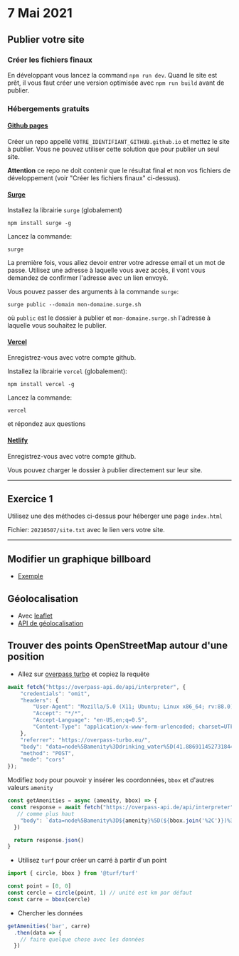 # 7 Mai 2021

## Publier votre site

### Créer les fichiers finaux

En développant vous lancez la command `npm run dev`. Quand le site est prêt, il vous faut créer une version optimisée avec `npm run build` avant de publier.

### Hébergements gratuits

#### [Github pages](https://pages.github.com/)

Créer un repo appellé `VOTRE_IDENTIFIANT_GITHUB.github.io` et mettez le site à publier. Vous ne pouvez utiliser cette solution que pour publier un seul site.

**Attention** ce repo ne doit contenir que le résultat final et non vos fichiers de développement (voir "Créer les fichiers finaux" ci-dessus).

#### [Surge](https://surge.sh/)

Installez la librairie `surge` (globalement)

```
npm install surge -g
```

Lancez la commande:

```
surge
```

La première fois, vous allez devoir entrer votre adresse email et un mot de passe. Utilisez une adresse à laquelle vous avez accès, il vont vous demandez de confirmer l'adresse avec un lien envoyé.

Vous pouvez passer des arguments à la commande `surge`:

```
surge public --domain mon-domaine.surge.sh
```

où `public` est le dossier à publier et `mon-domaine.surge.sh` l'adresse à laquelle vous souhaitez le publier.

#### [Vercel](https://vercel.com/)

Enregistrez-vous avec votre compte github.

Installez la librairie `vercel` (globalement):

```
npm install vercel -g
```

Lancez la commande:

```
vercel
```

et répondez aux questions

#### [Netlify](https://app.netlify.com)

Enregistrez-vous avec votre compte github.

Vous pouvez charger le dossier à publier directement sur leur site.

---

## Exercice 1

Utilisez une des méthodes ci-dessus pour héberger une page `index.html`

Fichier: `20210507/site.txt` avec le lien vers votre site.

---

## Modifier un graphique billboard

* [Exemple](https://github.com/idris-maps/heig-datavis-2021/tree/master/modules/billboard-switch)

## Géolocalisation

* Avec [leaflet](https://leafletjs.com/examples/mobile/)
* [API de géolocalisation](https://developer.mozilla.org/fr/docs/Web/API/Geolocation_API)

## Trouver des points OpenStreetMap autour d'une position

* Allez sur [overpass turbo](https://overpass-turbo.eu/) et copiez la requête

```js
await fetch("https://overpass-api.de/api/interpreter", {
    "credentials": "omit",
    "headers": {
        "User-Agent": "Mozilla/5.0 (X11; Ubuntu; Linux x86_64; rv:88.0) Gecko/20100101 Firefox/88.0",
        "Accept": "*/*",
        "Accept-Language": "en-US,en;q=0.5",
        "Content-Type": "application/x-www-form-urlencoded; charset=UTF-8"
    },
    "referrer": "https://overpass-turbo.eu/",
    "body": "data=node%5Bamenity%3Ddrinking_water%5D(41.886911452731844%2C12.483644485473633%2C41.893093272054095%2C12.500338554382324)%3Bout%3B",
    "method": "POST",
    "mode": "cors"
});
```

Modifiez `body` pour pouvoir y insérer les coordonnées, `bbox` et d'autres valeurs `amenity`

```js
const getAmenities = async (amenity, bbox) => {
 const response = await fetch("https://overpass-api.de/api/interpreter", {
   // comme plus haut
    "body": `data=node%5Bamenity%3D${amenity}%5D(${bbox.join('%2C')})%3Bout%3B`,
  })

  return response.json()
}
```

* Utilisez `turf` pour créer un carré à partir d'un point

```js
import { circle, bbox } from '@turf/turf'

const point = [0, 0]
const cercle = circle(point, 1) // unité est km par défaut
const carre = bbox(cercle)
```

* Chercher les données

```js
getAmenities('bar', carre)
  .then(data => {
    // faire quelque chose avec les données
  })
```